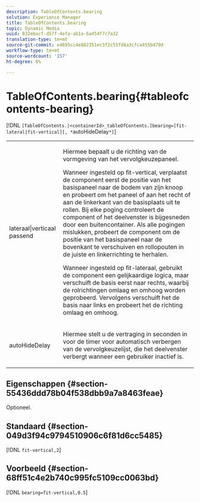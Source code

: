 ```yaml
---
description: TableOfContents.bearing
solution: Experience Manager
title: TableOfContents.bearing
topic: Dynamic Media
uuid: 832ebacf-d57f-4efa-ab1a-6a454f7c7a32
translation-type: tm+mt
source-git-commit: e4695cc4e882351ec3f2c55fd8a3cfca455bd79d
workflow-type: tm+mt
source-wordcount: '157'
ht-degree: 0%

---
```



# TableOfContents.bearing{#tableofcontents-bearing}

[!DNL `[TableOfContents.|<containerId>_tableOfContents.]bearing=[fit-lateral|fit-vertical][, *`autoHideDelay`*]`]

<table id="table_5151E6EA076C4AAD8D952A09E1F17C44"> 
 <tbody> 
  <tr> 
   <td> <p> <span class="codeph"> lateraal|verticaal passend</span> </p> </td> 
   <td> <p> Hiermee bepaalt u de richting van de vormgeving van het vervolgkeuzepaneel. </p> <p>Wanneer ingesteld op <span class="codeph"> fit-vertical</span>, verplaatst de component eerst de positie van het basispaneel naar de bodem van zijn knoop en probeert om het paneel of aan het recht of aan de linkerkant van de basisplaats uit te rollen. Bij elke poging controleert de component of het deelvenster is bijgesneden door een buitencontainer. Als alle pogingen mislukken, probeert de component om de positie van het basispaneel naar de bovenkant te verschuiven en rollopouten in de juiste en linkerrichting te herhalen. </p> <p>Wanneer ingesteld op <span class="codeph"> fit-lateraal</span>, gebruikt de component een gelijkaardige logica, maar verschuift de basis eerst naar rechts, waarbij de rolrichtingen omlaag en omhoog worden geprobeerd. Vervolgens verschuift het de basis naar links en probeert het de richting omlaag en omhoog. </p> </td> 
  </tr> 
  <tr> 
   <td> <p> <span class="codeph"><span class="varname"> autoHideDelay</span></span> </p> </td> 
   <td> <p> Hiermee stelt u de vertraging in seconden in voor de timer voor automatisch verbergen van de vervolgkeuzelijst, die het deelvenster verbergt wanneer een gebruiker inactief is. </p> </td> 
  </tr> 
 </tbody> 
</table>

## Eigenschappen {#section-55436ddd78b04f538dbb9a7a8463feae}

Optioneel.

## Standaard {#section-049d3f94c9794510906c6f81d6cc5485}

[!DNL `fit-vertical,2`]

## Voorbeeld {#section-68ff51c4e2b740c995fc5109cc0063bd}

[!DNL `bearing=fit-vertical,0.5`]
